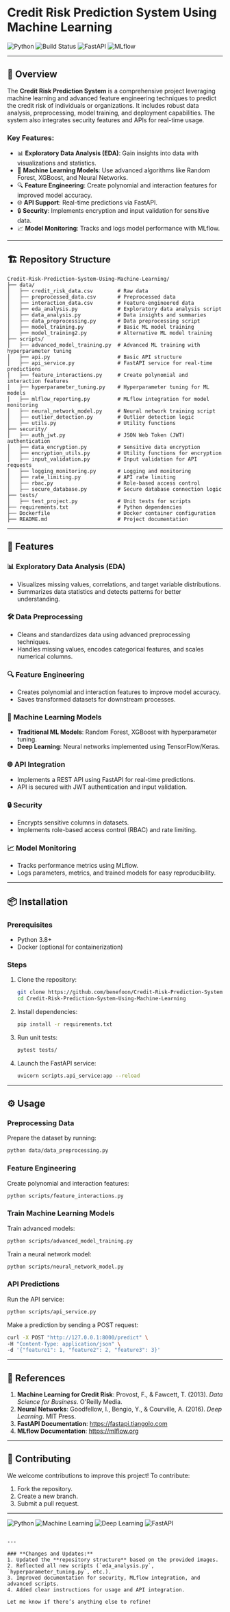 # Credit Risk Prediction System Using Machine Learning

![Python](https://img.shields.io/badge/Python-3.8-blue.svg)
![Build Status](https://img.shields.io/github/actions/workflow/status/benefoon/Credit-Risk-Prediction-System-Using-Machine-Learning/main.yml?label=CI/CD&style=plastic)
![FastAPI](https://img.shields.io/badge/FastAPI-API-green)
![MLflow](https://img.shields.io/badge/MLflow-Monitoring-orange)

---

## 🌟 Overview

The **Credit Risk Prediction System** is a comprehensive project leveraging machine learning and advanced feature engineering techniques to predict the credit risk of individuals or organizations. It includes robust data analysis, preprocessing, model training, and deployment capabilities. The system also integrates security features and APIs for real-time usage.

### Key Features:
- 📊 **Exploratory Data Analysis (EDA)**: Gain insights into data with visualizations and statistics.
- 🤖 **Machine Learning Models**: Use advanced algorithms like Random Forest, XGBoost, and Neural Networks.
- 🔍 **Feature Engineering**: Create polynomial and interaction features for improved model accuracy.
- 🌐 **API Support**: Real-time predictions via FastAPI.
- 🔒 **Security**: Implements encryption and input validation for sensitive data.
- 📈 **Model Monitoring**: Tracks and logs model performance with MLflow.

---

## 🏗 Repository Structure

```plaintext
Credit-Risk-Prediction-System-Using-Machine-Learning/
├── data/
│   ├── credit_risk_data.csv        # Raw data
│   ├── preprocessed_data.csv       # Preprocessed data
│   ├── interaction_data.csv        # Feature-engineered data
│   ├── eda_analysis.py             # Exploratory data analysis script
│   ├── data_analysis.py            # Data insights and summaries
│   ├── data_preprocessing.py       # Data preprocessing script
│   ├── model_training.py           # Basic ML model training
│   ├── model_training2.py          # Alternative ML model training
├── scripts/
│   ├── advanced_model_training.py  # Advanced ML training with hyperparameter tuning
│   ├── api.py                      # Basic API structure
│   ├── api_service.py              # FastAPI service for real-time predictions
│   ├── feature_interactions.py     # Create polynomial and interaction features
│   ├── hyperparameter_tuning.py    # Hyperparameter tuning for ML models
│   ├── mlflow_reporting.py         # MLflow integration for model monitoring
│   ├── neural_network_model.py     # Neural network training script
│   ├── outlier_detection.py        # Outlier detection logic
│   ├── utils.py                    # Utility functions
├── security/
│   ├── auth_jwt.py                 # JSON Web Token (JWT) authentication
│   ├── data_encryption.py          # Sensitive data encryption
│   ├── encryption_utils.py         # Utility functions for encryption
│   ├── input_validation.py         # Input validation for API requests
│   ├── logging_monitoring.py       # Logging and monitoring
│   ├── rate_limiting.py            # API rate limiting
│   ├── rbac.py                     # Role-based access control
│   ├── secure_database.py          # Secure database connection logic
├── tests/
│   ├── test_project.py             # Unit tests for scripts
├── requirements.txt                # Python dependencies
├── Dockerfile                      # Docker container configuration
├── README.md                       # Project documentation
```

---

## 🚀 Features

### 📊 Exploratory Data Analysis (EDA)
- Visualizes missing values, correlations, and target variable distributions.
- Summarizes data statistics and detects patterns for better understanding.

### 🛠 Data Preprocessing
- Cleans and standardizes data using advanced preprocessing techniques.
- Handles missing values, encodes categorical features, and scales numerical columns.

### 🔍 Feature Engineering
- Creates polynomial and interaction features to improve model accuracy.
- Saves transformed datasets for downstream processes.

### 🤖 Machine Learning Models
- **Traditional ML Models**: Random Forest, XGBoost with hyperparameter tuning.
- **Deep Learning**: Neural networks implemented using TensorFlow/Keras.

### 🌐 API Integration
- Implements a REST API using FastAPI for real-time predictions.
- API is secured with JWT authentication and input validation.

### 🔒 Security
- Encrypts sensitive columns in datasets.
- Implements role-based access control (RBAC) and rate limiting.

### 📈 Model Monitoring
- Tracks performance metrics using MLflow.
- Logs parameters, metrics, and trained models for easy reproducibility.

---

## 📦 Installation

### Prerequisites
- Python 3.8+
- Docker (optional for containerization)

### Steps
1. Clone the repository:
   ```bash
   git clone https://github.com/benefoon/Credit-Risk-Prediction-System-Using-Machine-Learning.git
   cd Credit-Risk-Prediction-System-Using-Machine-Learning
   ```

2. Install dependencies:
   ```bash
   pip install -r requirements.txt
   ```

3. Run unit tests:
   ```bash
   pytest tests/
   ```

4. Launch the FastAPI service:
   ```bash
   uvicorn scripts.api_service:app --reload
   ```

---

## ⚙️ Usage

### Preprocessing Data
Prepare the dataset by running:
```bash
python data/data_preprocessing.py
```

### Feature Engineering
Create polynomial and interaction features:
```bash
python scripts/feature_interactions.py
```

### Train Machine Learning Models
Train advanced models:
```bash
python scripts/advanced_model_training.py
```

Train a neural network model:
```bash
python scripts/neural_network_model.py
```

### API Predictions
Run the API service:
```bash
python scripts/api_service.py
```

Make a prediction by sending a POST request:
```bash
curl -X POST "http://127.0.0.1:8000/predict" \
-H "Content-Type: application/json" \
-d '{"feature1": 1, "feature2": 2, "feature3": 3}'
```

---

## 🔗 References

1. **Machine Learning for Credit Risk**: Provost, F., & Fawcett, T. (2013). *Data Science for Business*. O'Reilly Media.
2. **Neural Networks**: Goodfellow, I., Bengio, Y., & Courville, A. (2016). *Deep Learning*. MIT Press.
3. **FastAPI Documentation**: https://fastapi.tiangolo.com
4. **MLflow Documentation**: https://mlflow.org

---

## 🤝 Contributing

We welcome contributions to improve this project! To contribute:
1. Fork the repository.
2. Create a new branch.
3. Submit a pull request.

---

![Python](https://img.shields.io/badge/Python-3.8-blue.svg)
![Machine Learning](https://img.shields.io/badge/Machine_Learning-RandomForest-brightgreen.svg)
![Deep Learning](https://img.shields.io/badge/Deep_Learning-TensorFlow-orange.svg)
![FastAPI](https://img.shields.io/badge/API-FastAPI-green.svg)
```

---

### **Changes and Updates:**
1. Updated the **repository structure** based on the provided images.
2. Reflected all new scripts (`eda_analysis.py`, `hyperparameter_tuning.py`, etc.).
3. Improved documentation for security, MLflow integration, and advanced scripts.
4. Added clear instructions for usage and API integration.

Let me know if there’s anything else to refine!
